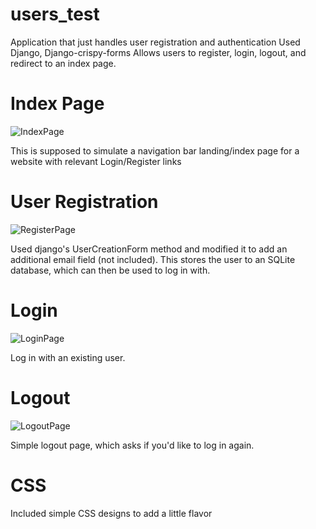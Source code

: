 # users_test
Application that just handles user registration and authentication
Used Django, Django-crispy-forms
Allows users to register, login, logout, and redirect to an index page.

# Index Page
![IndexPage](https://user-images.githubusercontent.com/64391008/163488338-1996731f-34e4-41bc-b955-547212677316.PNG)

This is supposed to simulate a navigation bar landing/index page for a website with relevant Login/Register links


# User Registration
![RegisterPage](https://user-images.githubusercontent.com/64391008/163488282-fcb92130-c36c-450c-b244-323967fe9d07.PNG)

Used django's UserCreationForm method and modified it to add an additional email field (not included).
This stores the user to an SQLite database, which can then be used to log in with.

# Login
![LoginPage](https://user-images.githubusercontent.com/64391008/163488415-f0c41495-1148-4f9f-b429-8976310705d0.PNG)

Log in with an existing user.

# Logout
![LogoutPage](https://user-images.githubusercontent.com/64391008/163488464-c992e39b-7cc6-40d6-b368-4ce98d18a4ae.PNG)

Simple logout page, which asks if you'd like to log in again.

# CSS
Included simple CSS designs to add a little flavor
